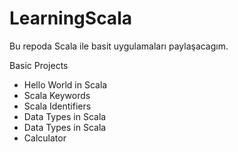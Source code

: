 # LearningScala


Bu repoda Scala ile basit uygulamaları paylaşacagım.

Basic Projects
- Hello World in Scala
- Scala Keywords
- Scala Identifiers
- Data Types in Scala
- Data Types in Scala
- Calculator
